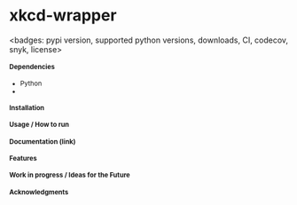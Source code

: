 # xkcd-wrapper
<badges: pypi version, supported python versions, downloads, CI, codecov, snyk, license>

<small one line description of the project>

#### Dependencies
* Python <version>
* <other libraries>

#### Installation

#### Usage / How to run
<give code examples>

#### Documentation (link)

#### Features

#### Work in progress / Ideas for the Future
<list whats is being worked on or ideas>

#### Acknowledgments
